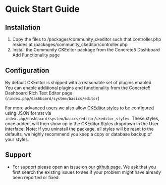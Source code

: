 # Quick Start Guide

## Installation

1. Copy the files to /packages/community_ckeditor such that controller.php resides at /packages/community_ckeditor/controller.php
2. Install the Community CKEditor package from the Concrete5 Dashboard Add Functionality page

## Configuration

By default CKEditor is shipped with a reasonable set of plugins enabled. You can enable additional plugins and
functionality from the Concrete5 Dashboard Rich Text Editor page (`/index.php/dashboard/system/basics/editor`)

For more advanced users we also allow [CKEditor styles](http://docs.ckeditor.com/#!/guide/dev_howtos_styles) to be 
configured using JSON format via `index.php/dashboard/system/basics/editor/ckeditor_styles`. These styles, once added,
will then show up in the CKEditor Styles dropdown in the User Interface. Note: If you uninstall the package, all styles
will be reset to the defaults, we highly recommend you keep a copy or database backup of your styles.

## Support

* For support please open an issue on our [github page](https://github.com/ExchangeCore/Concrete5-CKEditor/issues). We
ask that you first search the existing issues to see if your problem might have already been reported or fixed.